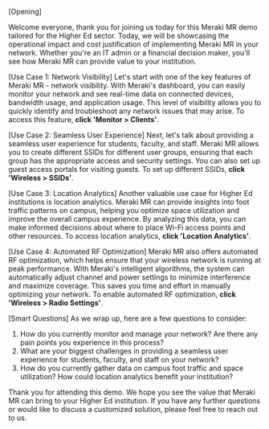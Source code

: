 [Opening]

Welcome everyone, thank you for joining us today for this Meraki MR demo tailored for the Higher Ed sector. Today, we will be showcasing the operational impact and cost justification of implementing Meraki MR in your network. Whether you're an IT admin or a financial decision maker, you'll see how Meraki MR can provide value to your institution.

[Use Case 1: Network Visibility]
Let's start with one of the key features of Meraki MR - network visibility. With Meraki's dashboard, you can easily monitor your network and see real-time data on connected devices, bandwidth usage, and application usage. This level of visibility allows you to quickly identify and troubleshoot any network issues that may arise. To access this feature, **click 'Monitor > Clients'**.

[Use Case 2: Seamless User Experience]
Next, let's talk about providing a seamless user experience for students, faculty, and staff. Meraki MR allows you to create different SSIDs for different user groups, ensuring that each group has the appropriate access and security settings. You can also set up guest access portals for visiting guests. To set up different SSIDs, **click 'Wireless > SSIDs'**.

[Use Case 3: Location Analytics]
Another valuable use case for Higher Ed institutions is location analytics. Meraki MR can provide insights into foot traffic patterns on campus, helping you optimize space utilization and improve the overall campus experience. By analyzing this data, you can make informed decisions about where to place Wi-Fi access points and other resources. To access location analytics, **click 'Location Analytics'**.

[Use Case 4: Automated RF Optimization]
Meraki MR also offers automated RF optimization, which helps ensure that your wireless network is running at peak performance. With Meraki's intelligent algorithms, the system can automatically adjust channel and power settings to minimize interference and maximize coverage. This saves you time and effort in manually optimizing your network. To enable automated RF optimization, **click 'Wireless > Radio Settings'**.

[Smart Questions]
As we wrap up, here are a few questions to consider:
1. How do you currently monitor and manage your network? Are there any pain points you experience in this process?
2. What are your biggest challenges in providing a seamless user experience for students, faculty, and staff on your network?
3. How do you currently gather data on campus foot traffic and space utilization? How could location analytics benefit your institution?

Thank you for attending this demo. We hope you see the value that Meraki MR can bring to your Higher Ed institution. If you have any further questions or would like to discuss a customized solution, please feel free to reach out to us.